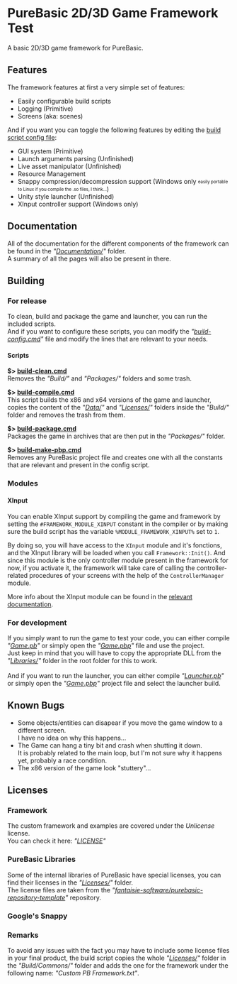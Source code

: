 # PureBasic 2D/3D Game Framework Test
A basic 2D/3D game framework for PureBasic.

## Features
The framework features at first a very simple set of features:
<!--These features come embedded in the *core* part of the framework.-->
* Easily configurable build scripts
* Logging (Primitive)
* Screens (aka: scenes)

And if you want you can toggle the following features by editing the [build script config file](build-config.cmd):
* GUI system (Primitive)
* Launch arguments parsing (Unfinished)
* Live asset manipulator (Unfinished)
* Resource Management
* Snappy compression/decompression support (Windows only <sub><sup>easily portable to Linux if you compile the .so files, I think...</sup></sub>)
* Unity style launcher (Unfinished)
* XInput controller support (Windows only)

## Documentation
All of the documentation for the different components of the framework can be found in the *"[Documentation/](Documentation/)"* folder.<br>
A summary of all the pages will also be present in there.

## Building

### For release
To clean, build and package the game and launcher, you can run the included scripts.<br>
And if you want to configure these scripts, you can modify the *"[build-config.cmd](build-config.cmd)"* file and modify the lines that are relevant to your needs.

#### Scripts

<b>$> [build-clean.cmd](build-clean.cmd)</b><br>
Removes the *"Build/"* and *"Packages/"* folders and some trash.

<b>$> [build-compile.cmd](build-compile.cmd)</b><br>
This script builds the x86 and x64 versions of the game and launcher, copies the content of the *"[Data/](Data/)"* and *"[Licenses/](Licenses/)"* folders inside the *"Build/"* folder and removes the trash from them.

<b>$> [build-package.cmd](build-package.cmd)</b><br>
Packages the game in archives that are then put in the *"Packages/"* folder.

<b>$> [build-make-pbp.cmd](build-make-pbp.cmd)</b><br>
Removes any PureBasic project file and creates one with all the constants that are relevant and present in the config script.

### Modules

#### XInput
You can enable XInput support by compiling the game and framework by setting the `#FRAMEWORK_MODULE_XINPUT` constant in the compiler or by making sure the build script has the variable `%MODULE_FRAMEWORK_XINPUT%` set to `1`.

By doing so, you will have access to the `XInput` module and it's fonctions, and the XInput library will be loaded when you call `Framework::Init()`.
And since this module is the only controller module present in the framework for now, if you activate it, the framework will take care of calling the controller-related procedures of your screens with the help of the `ControllerManager` module.

More info about the XInput module can be found in the [relevant documentation](Documentation/XInput.md).

### For development
If you simply want to run the game to test your code, you can either compile *"[Game.pb](Game.pb)"* or simply open the *"[Game.pbp](Game.pbp)"* file and use the project.<br>
Just keep in mind that you will have to copy the appropriate DLL from the *"[Libraries/](Libraries/)"* folder in the root folder for this to work.<br><br>
And if you want to run the launcher, you can either compile *"[Launcher.pb](Launcher.pb)"* or simply open the *"[Game.pbp](Game.pbp)"* project file and select the launcher build.

## Known Bugs
* Some objects/entities can disapear if you move the game window to a different screen.<br>
I have no idea on why this happens...
* The Game can hang a tiny bit and crash when shutting it down.<br>
It is probably related to the main loop, but I'm not sure why it happens yet, probably a race condition.
* The x86 version of the game look "stuttery"...

## Licenses

### Framework
The custom framework and examples are covered under the *Unlicense* license.<br>
You can check it here: *"[LICENSE](LICENSE)"*

### PureBasic Libraries
Some of the internal libraries of PureBasic have special licenses, you can find their licenses in the *"[Licenses/](Licenses/)"* folder.<br>
The license files are taken from the *"[fantaisie-software/purebasic-repository-template](https://github.com/fantaisie-software/purebasic-repository-template)"* repository.

### Google's Snappy


### Remarks
To avoid any issues with the fact you may have to include some license files in your final product, the build script copies the whole *"[Licenses/](Licenses/)"* folder in the *"Build/Commons/"* folder and adds the one for the framework under the following name: *"Custom PB Framework.txt"*.
